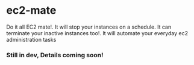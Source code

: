 # ec2-mate
Do it all EC2 mate!. It will stop your instances on a schedule. It can terminate your inactive instances too!. It will automate your everyday ec2 administration tasks
### Still in dev, Details coming soon!
